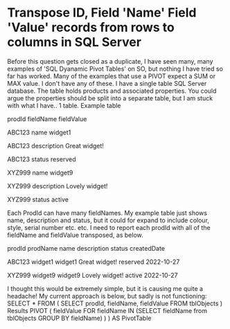 
# Transpose ID, Field 'Name' Field 'Value' records from rows to columns in SQL Server

Before this question gets closed as a duplicate, I have seen many, many examples of 'SQL Dyanamic Pivot Tables' on SO, but nothing I have tried so far has worked.  Many of the examples that use a PIVOT expect a SUM or MAX value.  I don't have any of these.
I have a single table SQL Server database.
The table holds products and associated properties.  You could argue the properties should be split into a separate table, but I am stuck with what I have.. 1 table.
Example table




prodId
fieldName
fieldValue




ABC123
name
widget1


ABC123
description
Great widget!


ABC123
status
reserved







XYZ999
name
widget9


XYZ999
description
Lovely widget!


XYZ999
status
active




Each ProdId can have many fieldNames. My example table just shows name, description and status, but it could for expand to include colour, style, serial number etc. etc.
I need to report each prodId with all of the fieldName and fieldValue transposed, as below.




prodId
prodName
name
description
status
createdDate




ABC123
widget1
widget1
Great widget!
reserved
2022-10-27


XYZ999
widget9
widget9
Lovely widget!
active
2022-10-27




I thought this would be extremely simple, but it is causing me quite a headache!
My current approach is below, but sadly is not functioning:
SELECT * FROM (
  SELECT prodId, fieldName, fieldValue
  FROM tblObjects
) Results
PIVOT (
  fieldValue
  FOR fieldName
  IN (SELECT fieldName from tblObjects GROUP BY fieldName)
  )
) AS PivotTable


        